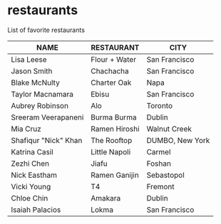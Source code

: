 # restaurants
List of favorite restaurants

 NAME | RESTAURANT | CITY
---|---|---
Lisa Leese | Flour + Water | San Francisco
Jason Smith | Chachacha | San Francisco
Blake McNulty | Charter Oak | Napa
Taylor Macnamara | Ebisu | San Francisco
Aubrey Robinson | Alo | Toronto
Sreeram Veerapaneni | Burma Burma | Dublin
Mia Cruz | Ramen Hiroshi | Walnut Creek
Shafiqur "Nick" Khan | The Rooftop | DUMBO, New York
Katrina Casil | Little Napoli | Carmel
Zezhi Chen | Jiafu | Foshan
Nick Eastham | Ramen Ganijin | Sebastopol
Vicki Young | T4 | Fremont
Chloe Chin | Amakara | Dublin
Isaiah Palacios | Lokma | San Francisco